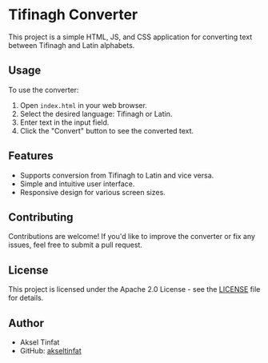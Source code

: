 # Tifinagh Converter

This project is a simple HTML, JS, and CSS application for converting text between Tifinagh and Latin alphabets.

## Usage

To use the converter:
1. Open `index.html` in your web browser.
2. Select the desired language: Tifinagh or Latin.
3. Enter text in the input field.
4. Click the "Convert" button to see the converted text.

## Features

- Supports conversion from Tifinagh to Latin and vice versa.
- Simple and intuitive user interface.
- Responsive design for various screen sizes.

## Contributing

Contributions are welcome! If you'd like to improve the converter or fix any issues, feel free to submit a pull request.

## License

This project is licensed under the Apache 2.0 License - see the [LICENSE](./LICENSE) file for details.

## Author

- Aksel Tinfat
- GitHub: [akseltinfat](https://github.com/akseltinfat)
